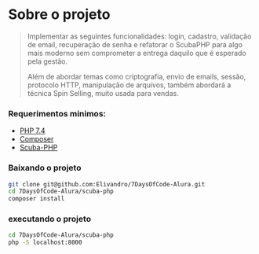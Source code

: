 # Sobre o projeto

>Implementar as seguintes funcionalidades: login, cadastro, validação de email, recuperação de senha e refatorar o ScubaPHP para algo mais moderno sem comprometer a entrega daquilo que é esperado pela gestão.
>
>Além de abordar temas como criptografia, envio de emails, sessão, protocolo HTTP, manipulação de arquivos, também abordará a técnica Spin Selling, muito usada para vendas.


### Requerimentos minimos:

- [PHP 7.4](https://www.php.net/)
- [Composer](https://getcomposer.org/)
- [Scuba-PHP](https://packagist.org/packages/davidmeth/scuba-php)


### Baixando o projeto

```sh
git clone git@github.com:Elivandro/7DaysOfCode-Alura.git
cd 7DaysOfCode-Alura/scuba-php
composer install
```

### executando o projeto

```sh
cd 7DaysOfCode-Alura/scuba-php
php -S localhost:8000
```
